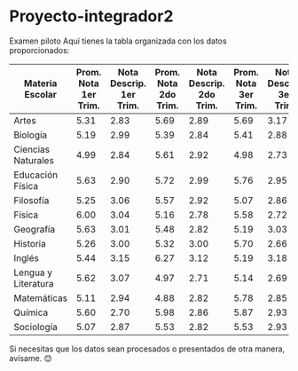 # Proyecto-integrador2
Examen piloto 
Aquí tienes la tabla organizada con los datos proporcionados:  

| Materia Escolar       | Prom. Nota 1er Trim. | Nota Descrip. 1er Trim. | Prom. Nota 2do Trim. | Nota Descrip. 2do Trim. | Prom. Nota 3er Trim. | Nota Descrip. 3er Trim. | Promedios | Desv. Faltas |
|-----------------------|----------------------|-------------------------|----------------------|-------------------------|----------------------|-------------------------|-----------|--------------|
| Artes                 | 5.31                | 2.83                   | 5.69                | 2.89                   | 5.69                | 3.17                   | 8.09      | 4.63         |
| Biología              | 5.19                | 2.99                   | 5.39                | 2.84                   | 5.41                | 2.88                   | 7.59      | 4.50         |
| Ciencias Naturales    | 4.99                | 2.84                   | 5.61                | 2.92                   | 4.98                | 2.73                   | 8.02      | 4.56         |
| Educación Física      | 5.63                | 2.90                   | 5.72                | 2.99                   | 5.76                | 2.95                   | 7.37      | 4.81         |
| Filosofía             | 5.25                | 3.06                   | 5.57                | 2.92                   | 5.07                | 2.86                   | 7.04      | 4.58         |
| Física                | 6.00                | 3.04                   | 5.16                | 2.78                   | 5.58                | 2.72                   | 7.13      | 4.60         |
| Geografía             | 5.63                | 3.01                   | 5.48                | 2.82                   | 5.19                | 3.03                   | 8.60      | 4.60         |
| Historia              | 5.26                | 3.00                   | 5.32                | 3.00                   | 5.70                | 2.66                   | 7.74      | 5.01         |
| Inglés                | 5.44                | 3.15                   | 6.27                | 3.12                   | 5.19                | 3.18                   | 7.65      | 4.93         |
| Lengua y Literatura   | 5.62                | 3.07                   | 4.97                | 2.71                   | 5.14                | 2.69                   | 7.58      | 4.77         |
| Matemáticas           | 5.11                | 2.94                   | 4.88                | 2.82                   | 5.78                | 2.85                   | 7.22      | 5.03         |
| Química               | 5.60                | 2.70                   | 5.98                | 2.86                   | 5.87                | 2.93                   | 7.92      | 4.38         |
| Sociología            | 5.07                | 2.87                   | 5.53                | 2.82                   | 5.53                | 2.93                   | 7.25      | 4.96         |

Si necesitas que los datos sean procesados o presentados de otra manera, avísame. 😊
